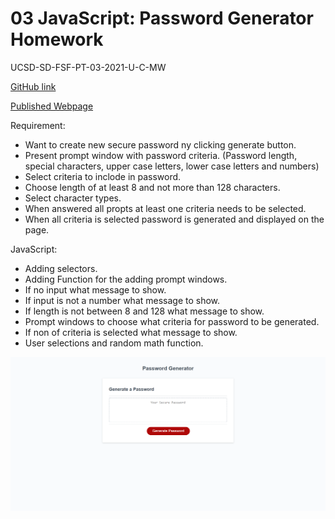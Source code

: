 # 03 JavaScript: Password Generator Homework

UCSD-SD-FSF-PT-03-2021-U-C-MW

[GitHub link](https://github.com/djony88/03_JavaScript-Password-Generator)

[Published Webpage](https://djony88.github.io/03_JavaScript-Password-Generator/)

Requirement:

* Want to create new secure password ny clicking generate button.
* Present prompt window with password criteria. (Password length, special characters, upper case letters, lower case letters and numbers)
* Select criteria to inclode in password.
* Choose length of at least 8 and not more than 128 characters.
* Select character types.
* When answered all propts at least one criteria needs to be selected.
* When all criteria is selected password is generated and displayed on the page.

JavaScript:

* Adding selectors.
* Adding Function for the adding prompt windows.
* If no input what message to show.
* If input is not a number what message to show.
* If length is not between 8 and 128 what message to show.
* Prompt windows to choose what criteria for password to be generated.
* If non of criteria is selected what message to show.
* User selections and random math function.

![Webpage preview](./Assets/Images/Password_Generator_Screenshoot.png)